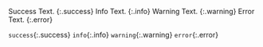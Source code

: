 

Success Text.
{:.success}
Info Text.
{:.info}
Warning Text.
{:.warning}
Error Text.
{:.error}



`success`{:.success}
`info`{:.info}
`warning`{:.warning}
`error`{:.error}